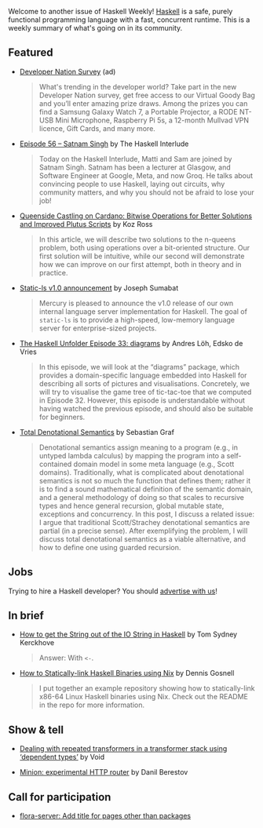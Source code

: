 Welcome to another issue of Haskell Weekly!
[Haskell](https://www.haskell.org) is a safe, purely functional programming language with a fast, concurrent runtime.
This is a weekly summary of what's going on in its community.

## Featured

- [Developer Nation Survey](https://developereconomics.net/?member_id=haskell&utm_medium=nl_ad_2) (ad)
  > What's trending in the developer world? Take part in the new Developer Nation survey, get free access to our Virtual Goody Bag and you’ll enter amazing prize draws. Among the prizes you can find a Samsung Galaxy Watch 7, a Portable Projector, a RODE NT-USB Mini Microphone, Raspberry Pi 5s, a 12-month Mullvad VPN licence, Gift Cards, and many more.
  
- [Episode 56 – Satnam Singh](https://haskell.foundation/podcast/56/) by The Haskell Interlude
  > Today on the Haskell Interlude, Matti and Sam are joined by Satnam Singh. Satnam has been a lecturer at Glasgow, and Software Engineer at Google, Meta, and now Groq. He talks about convincing people to use Haskell, laying out circuits, why community matters, and why you should not be afraid to lose your job!
  
- [Queenside Castling on Cardano: Bitwise Operations for Better Solutions and Improved Plutus Scripts](https://library.mlabs.city/queenside-castling-on-cardano-unlocki-bitwise-operations-for-better-solutions-and-improved-plutus-scripts) by Koz Ross
  > In this article, we will describe two solutions to the n-queens problem, both using operations over a bit-oriented structure. Our first solution will be intuitive, while our second will demonstrate how we can improve on our first attempt, both in theory and in practice.
  
- [Static-ls v1.0 announcement](https://mercury.com/blog/static-is-v1-announcement) by Joseph Sumabat
  > Mercury is pleased to announce the v1.0 release of our own internal language server implementation for Haskell. The goal of `static-ls` is to provide a high-speed, low-memory language server for enterprise-sized projects.
  
- [The Haskell Unfolder Episode 33: diagrams](https://well-typed.com/blog/2024/10/haskell-unfolder-episode-33-diagrams/) by Andres Löh, Edsko de Vries
  > In this episode, we will look at the “diagrams” package, which provides a domain-specific language embedded into Haskell for describing all sorts of pictures and visualisations. Concretely, we will try to visualise the game tree of tic-tac-toe that we computed in Episode 32. However, this episode is understandable without having watched the previous episode, and should also be suitable for beginners.
  
- [Total Denotational Semantics](https://fixpt.de/blog/2024-09-23-total-denotational-semantics.html) by Sebastian Graf
  > Denotational semantics assign meaning to a program (e.g., in untyped lambda calculus) by mapping the program into a self-contained domain model in some meta language (e.g., Scott domains). Traditionally, what is complicated about denotational semantics is not so much the function that defines them; rather it is to find a sound mathematical definition of the semantic domain, and a general methodology of doing so that scales to recursive types and hence general recursion, global mutable state, exceptions and concurrency. In this post, I discuss a related issue: I argue that traditional Scott/Strachey denotational semantics are partial (in a precise sense). After exemplifying the problem, I will discuss total denotational semantics as a viable alternative, and how to define one using guarded recursion.

## Jobs

Trying to hire a Haskell developer?
You should [advertise with us](https://haskellweekly.news/advertising.html)!

## In brief

- [How to get the String out of the IO String in Haskell](https://cs-syd.eu/posts/2024-10-02-how-to-get-the-string-out-of-the-io-string) by Tom Sydney Kerckhove
  > Answer: With `<-`.
  
- [How to Statically-link Haskell Binaries using Nix](https://github.com/cdepillabout/example-static-haskell-nix) by Dennis Gosnell
  > I put together an example repository showing how to statically-link x86-64 Linux Haskell binaries using Nix. Check out the README in the repo for more information.

## Show & tell

- [Dealing with repeated transformers in a transformer stack using ‘dependent types’](https://discourse.haskell.org/t/dealing-with-repeated-transformers-in-a-transformer-stack-using-dependent-types/10428) by Void

- [Minion: experimental HTTP router](https://discourse.haskell.org/t/minion-experimental-http-router/10430) by Danil Berestov

## Call for participation

- [flora-server: Add title for pages other than packages](https://github.com/flora-pm/flora-server/issues/602)
